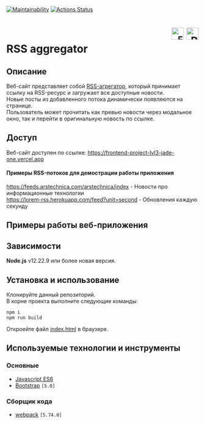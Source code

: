 [![Maintainability](https://api.codeclimate.com/v1/badges/930caad48b51130a79af/maintainability)](https://codeclimate.com/github/Frit027/frontend-project-lvl3/maintainability)
[![Actions Status](https://github.com/Frit027/frontend-project-lvl3/workflows/hexlet-check/badge.svg)](https://github.com/Frit027/frontend-project-lvl3/actions)

<h1>
    <div align="right">
        <code><a href="#"><img src="https://cdn.jsdelivr.net/gh/lipis/flag-icons/flags/4x3/us.svg" width="32" alt="English" title="English"/></a></code>
        <a href="README-RU.md"><img src="https://cdn.jsdelivr.net/gh/lipis/flag-icons/flags/4x3/ru.svg" width="32" alt="Russian" title="Russian"/></a>
    </div>
    RSS aggregator
</h1>

## Описание
Веб-сайт представляет собой [RSS-агрегатор](https://ru.wikipedia.org/wiki/RSS-агрегатор), который принимает ссылку на
RSS-ресурс и загружает все доступные новости.  
Новые посты из добавленного потока динамически появляются на странице.  
Пользователь может прочитать как превью новости через модальное окно, так и перейти в оригинальную новость по ссылке.

## Доступ
Веб-сайт доступен по ссылке: https://frontend-project-lvl3-jade-one.vercel.app

#### Примеры RSS-потоков для демострации работы приложения
https://feeds.arstechnica.com/arstechnica/index - Новости про информационные технологии  
https://lorem-rss.herokuapp.com/feed?unit=second - Обновления каждую секунду

## Примеры работы веб-приложения


## Зависимости
**Node.js** v12.22.9 или более новая версия.

## Установка и использование
Клонируйте данный репозиторий.  
В корне проекта выполните следующие команды:
```console
npm i
npm run build
```
Откроейте файл [index.html](public/index.html) в браузере.

## Используемые технологии и инструменты
### Основные
- [Javascript ES6](https://www.w3schools.com/js/js_es6.asp)
- [Bootstrap](https://getbootstrap.com) `[5.0]`
### Сборщик кода
- [webpack](https://webpack.js.org) `[5.74.0]`
